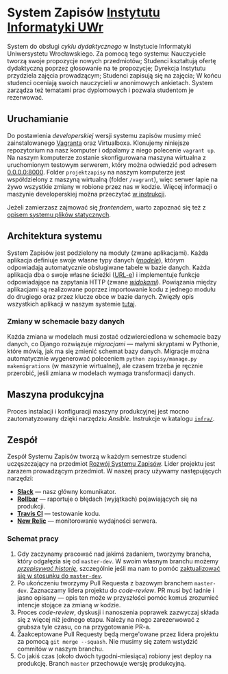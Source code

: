 # System Zapisów [Instytutu Informatyki UWr](https://ii.uni.wroc.pl/)

System do obsługi _cyklu dydaktycznego_ w Instytucie Informatyki Uniwersystetu
Wrocławskiego. Za pomocą tego systemu: Nauczyciele tworzą swoje propozycje
nowych przedmiotów; Studenci kształtują ofertę dydaktyczną poprzez głosowanie na
te propozycje; Dyrekcja Instytutu przydziela zajęcia prowadzącym; Studenci
zapisują się na zajęcia; W końcu studenci oceniają swoich nauczycieli w
anonimowych ankietach. System zarządza też tematami prac dyplomowych i pozwala
studentom je rezerwować.

## Uruchamianie

Do postawienia _developerskiej_ wersji systemu zapisów musimy mieć
zainstalowanego [Vagranta](https://www.vagrantup.com/) oraz Virtualboxa.
Klonujemy niniejsze repozytorium na nasz komputer i odpalamy z niego polecenie
`vagrant up`. Na naszym komputerze zostanie skonfigurowana maszyna wirtualna z
uruchomionym testowym serwerem, który można odwiedzić pod adresem
[0.0.0.0:8000](http://0.0.0.0:8000). Folder `projektzapisy` na naszym komputerze
jest współdzielony z maszyną wirtualną (folder `/vagrant`), więc serwer łapie na
żywo wszystkie zmiany w robione przez nas w kodzie. Więcej informacji o maszynie
developerskiej można przeczytać [w
instrukcji](https://github.com/iiuni/projektzapisy/wiki/Developer's-environment-setup).

Jeżeli zamierzasz zajmować się _frontendem_, warto zapoznać się też z [opisem
systemu plików
statycznych](https://github.com/iiuni/projektzapisy/wiki/Pliki-statyczne-w-Systemie-Zapisów).

## Architektura systemu

System Zapisów jest podzielony na moduły (zwane aplikacjami). Każda aplikacja
definiuje swoje własne typy danych
([_modele_](https://docs.djangoproject.com/en/3.1/intro/tutorial02/#creating-models)),
którym odpowiadają automatycznie obsługiwane tabele w bazie danych. Każda
aplikacja dba o swoje własne ścieżki
([URL-e](https://docs.djangoproject.com/en/3.1/intro/tutorial01/#write-your-first-view))
i implementuje funkcje odpowiadające na zapytania HTTP (zwane
[_widokami_](https://docs.djangoproject.com/en/3.1/intro/tutorial03/#write-views-that-actually-do-something)).
Powiązania między aplikacjami są realizowane poprzez importowanie kodu z jednego
modułu do drugiego oraz przez klucze obce w bazie danych. Zwięzły opis
wszystkich aplikacji w naszym systemie
[tutaj](https://github.com/iiuni/projektzapisy/wiki/Opis-aplikacji).

### Zmiany w schemacie bazy danych

Każda zmiana w modelach musi zostać odzwierciedlona w schemacie bazy danych, co
Django rozwiązuje _migracjami_ — małymi skryptami w Pythonie, które mówią, jak
ma się zmienić schemat bazy danych. Migracje można automatycznie wygenerować
poleceniem `python zapisy/manage.py makemigrations` (w maszynie wirtualnej), ale
czasem trzeba je ręcznie przerobić, jeśli zmiana w modelach wymaga transformacji
danych.

## Maszyna produkcyjna

Proces instalacji i konfiguracji maszyny produkcyjnej jest mocno zautomatyzowany
dzięki narzędziu _Ansible_. Instrukcje w katalogu [`infra/`](infra/).

## Zespół

Zespół Systemu Zapisów tworzą w każdym semestrze studenci uczęszczający na
przedmiot [Rozwój Systemu
Zapisów](https://zapisy.ii.uni.wroc.pl/offer/895_projekt-rozwoj-systemu-zapisow/).
Lider projektu jest zarazem prowadzącym przedmiot. W naszej pracy używamy
następujących narzędzi:

- **[Slack](https://projektzapisy.slack.com/)** — nasz główny komunikator.
- **[Rollbar](https://rollbar.com/iiuni/projektzapisy/)** —
  raportuje o błędach (wyjątkach) pojawiających się na produkcji.
- **[Travis CI](https://travis-ci.com/iiuni/projektzapisy)** — testowanie kodu.
- **[New Relic](https://one.newrelic.com/)** — monitorowanie wydajności serwera.

### Schemat pracy

1. Gdy zaczynamy pracować nad jakimś zadaniem, tworzymy brancha, który
   odgałęzia się od `master-dev`. W swoim własnym branchu możemy [_przepisywać
   historię_](https://git-scm.com/book/en/v2/Git-Tools-Rewriting-History),
   szczególnie jeśli ma nam to pomóc [zaktualizować się w stosunku do
   `master-dev`](https://stackoverflow.com/a/29916361).
2. Po ukończeniu tworzymy Pull Requesta z bazowym branchem `master-dev`.
   Zaznaczamy lidera projektu do _code-review_. PR musi być ładnie i jasno
   opisany — opis ten może w przyszłości pomóc komuś zrozumieć intencje stojące
   za zmianą w kodzie.
3. Proces _code-review_, dyskusji i nanoszenia poprawek zazwyczaj składa się z
   więcej niż jednego etapu. Należy na niego zarezerwować z grubsza tyle czasu,
   co na przygotowanie PR-a.
4. Zaakceptowane Pull Requesty będą merge'owane przez lidera projektu za pomocą
   `git merge --squash`. Nie musimy się zatem wstydzić commitów w naszym
   branchu.
5. Co jakiś czas (około dwóch tygodni-miesiąca) robiony jest deploy na
   produkcję. Branch `master` przechowuje wersję produkcyjną.
